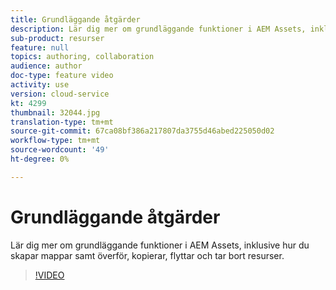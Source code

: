 ```yaml
---
title: Grundläggande åtgärder
description: Lär dig mer om grundläggande funktioner i AEM Assets, inklusive hur du skapar mappar samt överför, kopierar, flyttar och tar bort resurser.
sub-product: resurser
feature: null
topics: authoring, collaboration
audience: author
doc-type: feature video
activity: use
version: cloud-service
kt: 4299
thumbnail: 32044.jpg
translation-type: tm+mt
source-git-commit: 67ca08bf386a217807da3755d46abed225050d02
workflow-type: tm+mt
source-wordcount: '49'
ht-degree: 0%

---
```



# Grundläggande åtgärder

Lär dig mer om grundläggande funktioner i AEM Assets, inklusive hur du skapar mappar samt överför, kopierar, flyttar och tar bort resurser.

>[!VIDEO](https://video.tv.adobe.com/v/32044/?quality=12&learn=on&hidetitle=true)